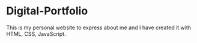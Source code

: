 # Digital-Portfolio
This is my personal website to express about me and I have created it with HTML, CSS, JavaScript.
